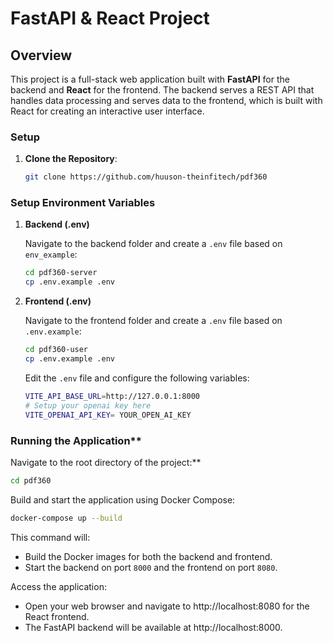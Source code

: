 # FastAPI & React Project

## Overview

This project is a full-stack web application built with **FastAPI** for the backend and **React** for the frontend. The backend serves a REST API that handles data processing and serves data to the frontend, which is built with React for creating an interactive user interface.

### Setup

1. **Clone the Repository**:
   ```bash
   git clone https://github.com/huuson-theinfitech/pdf360

   ```

### Setup Environment Variables

1. **Backend (.env)**

   Navigate to the backend folder and create a `.env` file based on `env_example`:

   ```bash
   cd pdf360-server
   cp .env.example .env

   ```

2. **Frontend (.env)**

   Navigate to the frontend folder and create a `.env` file based on `.env.example`:

   ```bash
   cd pdf360-user
   cp .env.example .env
   ```

   Edit the `.env` file and configure the following variables:

   ```bash
   VITE_API_BASE_URL=http://127.0.0.1:8000
   # Setup your openai key here
   VITE_OPENAI_API_KEY= YOUR_OPEN_AI_KEY
   ```

### Running the Application\*\*

Navigate to the root directory of the project:\*\*

```bash
cd pdf360
```

Build and start the application using Docker Compose:

```bash
docker-compose up --build
```

This command will:

- Build the Docker images for both the backend and frontend.
- Start the backend on port `8000` and the frontend on port `8080`.

Access the application:

- Open your web browser and navigate to http://localhost:8080 for the React frontend.
- The FastAPI backend will be available at http://localhost:8000.
